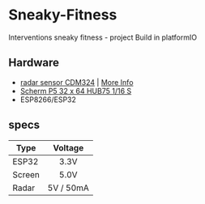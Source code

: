 # Sneaky-Fitness
Interventions sneaky fitness - project Build in platformIO

## Hardware
- [radar sensor CDM324](https://www.tindie.com/products/stephanelec/cdm324-doppler-speed-sensor-arduino-compatible/) | 
[More Info](https://www.limpkin.fr/index.php?post/2017/02/22/Making-the-Electronics-for-a-24GHz-Doppler-Motion-Sensor)
- [Scherm P5 32 x 64 HUB75 1/16 S](https://nl.aliexpress.com/item/Indoor-die-casting-led-display-screen-rgb-led-module-p5-pixel-pitch-5mm-64x32-256x128mm-led/32633426224.html?spm=2114.search0104.3.100.5e2a4e0f5WExtO&ws_ab_test=searchweb0_0%2Csearchweb201602_4_10152_10151_10065_10344_10068_10342_10343_10340_10341_10696_10084_10083_10618_10304_10307_10820_10821_10301_10846_10843_10059_100031_10103_524_10624_10623_10622_10621_10620%2Csearchweb201603_6%2CppcSwitch_5&algo_expid=75754a0b-0255-4b6b-a510-65da187f7bcc-14&algo_pvid=75754a0b-0255-4b6b-a510-65da187f7bcc&transAbTest=ae803_2&priceBeautifyAB=0)
- ESP8266/ESP32

## specs
| Type          | Voltage       |
| ------------- |:-------------:|
| ESP32         | 3.3V | $1600  |
| Screen        | 5.0V          |
| Radar         | 5V / 50mA     |
